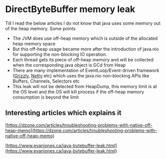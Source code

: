 # DirectByteBuffer memory leak
Till I read the below articles I do not know that java uses some memory out of the heap memory. Some points
* The JVM does use off-heap memory which is outside of the allocated heap memory space
* But this off-heap usage became more after the introduction of java.nio for supporting the non-blocking IO operation.
* Each thread gets its piece of off-heap memory and will be collected when the corresponding java object is GCd from Heap
* There are many implementation of EventLoop/Event-driven framework ([Grizzly](https://javaee.github.io/grizzly/), [Netty](https://netty.io/) etc) which uses the java.nio non-blocking APIs like Buffers, Channels, Selectors  etc
* This leak will not be detected from HeapDump, this memory limit is at the OS level and the OS will kill process if the off-heap memory consumption is beyond the limit

## Interesting articles which explains it
[https://dzone.com/articles/troubleshooting-problems-with-native-off-heap-memo](https://dzone.com/articles/troubleshooting-problems-with-native-off-heap-memo)

[https://www.evanjones.ca/java-bytebuffer-leak.html](https://www.evanjones.ca/java-bytebuffer-leak.html)
